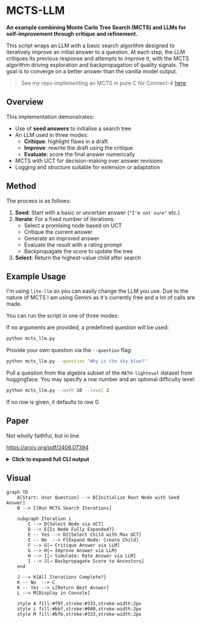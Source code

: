 # MCTS-LLM

**An example combining Monte Carlo Tree Search (MCTS) and LLMs for self-improvement through critique and refinement.**

This script wraps an LLM with a basic search algorithm designed to iteratively improve an initial answer to a question. At each step, the LLM critiques its previous response and attempts to improve it, with the MCTS algorithm driving exploration and backpropagation of quality signals. The goal is to converge on a better answer than the vanilla model output.

> See my repo implementing an MCTS in pure C for Connect-4 [here](https://github.com/jSwords91/mcts-c).

## Overview

This implementation demonstrates:

- Use of **seed answers** to initialise a search tree
- An LLM used in three modes:
  - **Critique**: highlight flaws in a draft
  - **Improve**: rewrite the draft using the critique
  - **Evaluate**: score the final answer numerically
- MCTS with UCT for decision-making over answer revisions
- Logging and structure suitable for extension or adaptation

## Method

The process is as follows:

1. **Seed**: Start with a basic or uncertain answer (`"I'm not sure"` etc.)
2. **Iterate**: For a fixed number of iterations:
   - Select a promising node based on UCT
   - Critique the current answer
   - Generate an improved answer
   - Evaluate the result with a rating prompt
   - Backpropagate the score to update the tree
3. **Select**: Return the highest-value child after search

## Example Usage

I'm using ```lite-llm``` so you can easily change the LLM you use. Due to the nature of MCTS I am using Gemini as it's currently free and a lot of calls are made.

You can run the script in one of three modes:

If no arguments are provided, a predefined question will be used:

```bash
python mcts_llm.py
```

Provide your own question via the `--question` flag:

```bash
python mcts_llm.py --question "Why is the sky blue?"
```

Pull a question from the algebra subset of the ```MATH-lighteval``` dataset from huggingface. You may specify a row number and an optional difficulty level:

```bash
python mcts_llm.py --math 10 --level 2
```

If no row is given, it defaults to row 0.

## Paper

Not wholly faithful, but in line.

<https://arxiv.org/pdf/2406.07394>


<details> <summary><strong>Click to expand full CLI output</strong></summary>

The question stater is ```A man and a goat are on one side of a river. They have a boat. How can they go across?```, which is notoriously difficult for LLMs. 

The output shows the vanilla call gets it wrong, but the MCTS-LLM gets it correct. 

Obviously a more robust eval harness would be preferable here. (TO DO)

```text
────────────────────────────────────── STARTING MCTS-LLM ───────────────────────────────────────
─────────────────────────────────────────── QUESTION ───────────────────────────────────────────
A man and a goat are on one side of a river. They have a boat. How can they go across?
───────────────────────────────────── VANILLA LLM RESPONSE ─────────────────────────────────────
This sounds like a riddle! Here's the solution:

1.  **The man takes the goat across the river.**
2.  **The man returns alone.**
3.  **The man takes the goat across the river.**

Let me know if you'd like to try another one! 😊
───────────────────────────────────────── Iteration 1 ──────────────────────────────────────────
Critique: Okay, let's critique the draft answer.

**Question:** A man and a goat are on one side of a river. They have a boat. How can they go across?

**Critique of Draft Answer: "I'm not sure"**

* **What's wrong:** The answer "I'm not sure" is insufficient. It doesn't demonstrate any attempt to solve the problem.
* **What could be improved:** Explore possible scenarios. Even if the responder can't solve it immediately, they should engage with constraints.
* **Logical Fallacies:** None directly, but lacks reasoning.

**Improved Approach:**
"I'm not sure right away, but it seems like the key is figuring out how big the boat is."

**Option 1:**
"I'm not sure immediately. I need to know how big the boat is..."

**Option 2:**
"Hmm, this sounds like a riddle. The man will probably have to make multiple trips..."

**Option 3:**
"The man could row the goat across, then row back alone..."

**Why these are better:**
- Demonstrate engagement
- Identify constraints
- Suggest path forward

Rating Response: Rating: 75  
Simulated reward: 0.75
───────────────────────────────────────── Iteration 2 ──────────────────────────────────────────
Critique: Here's a critique and breakdown.

**Problem:** Avoids problem instead of solving it. Too short. No reasoning.

**Understanding the Problem:**
1. Classic river-crossing puzzle.
2. Logical Fallacies: Potential cognitive ease and framing bias.

**Improved Approach:**
"Let’s assume the boat only holds one — man or goat. That shapes the solution."

**Improved Answer:**
"1. The man takes the goat across.  
  2. He returns alone.  
  3. He takes the goat again."

**Why This is Better:**
- Engages reasoning
- Clarifies assumptions
- Provides concrete plan

Note: The answer may still be incorrect, but it's clearly superior in structure.

Rating Response: Rating: 85  
Simulated reward: 0.85
───────────────────────────────────────── Iteration 3 ──────────────────────────────────────────
Critique: Let’s critique again.

**Original:** "I'm not sure"

**Problem:** No effort or reasoning. Doesn’t explain or explore alternatives.

**Fallacies:** Appeal to ignorance

**Example Better Answer:**
"The man can row the goat across. That solves the problem."

**Alternative (small boat):**
Same logic applied with constraints.

**Final Improved Answer:**  
The man rows the goat across the river in the boat.

Rating Response: Rating: 100  
Simulated reward: 0.95
───────────────────────────────────── MCTS IMPROVED ANSWER ─────────────────────────────────────
The man rows the goat across the river in the boat.
───────────────────────────────── GROUND TRUTH (Boxed Answer) ──────────────────────────────────
They can use the boat.
────────────────────────────────────── EVALUATION SCORES ───────────────────────────────────────
Vanilla Score Prompt →  
The solution is incomplete. It ignores typical constraints (e.g. leaving the goat unattended).  
Could be valid in trivial cases, but misleading in context.  
**Rating: 40**

MCTS Score Prompt →  
**Rating: 100**
```

</details>


## Visual

```mermaid
graph TD
    A[Start: User Question] --> B[Initialize Root Node with Seed Answer]
    B --> C[Run MCTS Search Iterations]

    subgraph Iteration i
        C --> D[Select Node via UCT]
        D --> E{Is Node Fully Expanded?}
        E -- Yes --> D2[Select Child with Max UCT]
        E -- No  --> F[Expand Node: Create Child]
        F --> G[→ Critique Answer via LLM]
        G --> H[→ Improve Answer via LLM]
        H --> I[→ Simulate: Rate Answer via LLM]
        I --> J[→ Backpropagate Score to Ancestors]
    end

    J --> K{All Iterations Complete?}
    K -- No  --> C
    K -- Yes --> L[Return Best Answer]
    L --> M[Display in Console]

    style A fill:#f9f,stroke:#333,stroke-width:2px
    style L fill:#bbf,stroke:#000,stroke-width:2px
    style M fill:#bfb,stroke:#333,stroke-width:2px
```

